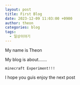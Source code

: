 ```yaml
---
layout: post
title: First Blog
date: 2023-12-09 11:03:00 +0900
author: theon
categories: blog
tags:
  - 일상이야기
---
```


My name is Theon

My blog is about.......
```
minecraft Experiment!!!
```

I hope you guis enjoy the next post
